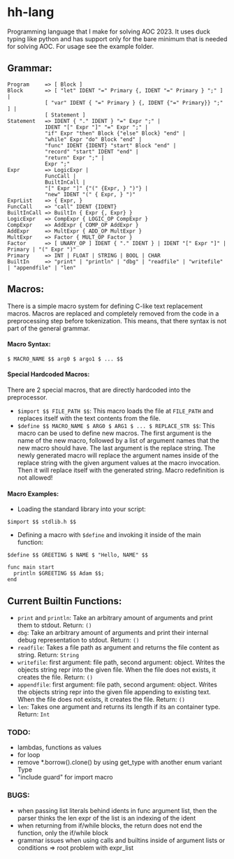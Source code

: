 # hh-lang

Programming language that I make for solving AOC 2023.
It uses duck typing like python and has support only for the bare minimum that is needed for solving AOC.
For usage see the example folder.

## Grammar:
```
Program     => [ Block ]
Block       => [ "let" IDENT "=" Primary {, IDENT "=" Primary } ";" ] |
            [ "var" IDENT { "=" Primary } {, IDENT {"=" Primary}} ";" ] |
            [ Statement ]
Statement   => IDENT { "." IDENT } "=" Expr ";" |
            IDENT "[" Expr "]" "=" Expr ";" |
            "if" Expr "then" Block {"else" Block} "end" |
            "while" Expr "do" Block "end" |
            "func" IDENT {IDENT} "start" Block "end" |
            "record" "start" IDENT "end" |
            "return" Expr ";" |
            Expr ";"
Expr        => LogicExpr |
            FuncCall |
            BuiltInCall |
            "[" Expr "]" {"(" {Expr, } ")"} |
            "new" IDENT "(" { Expr, } ")"
ExprList    => { Expr, }
FuncCall    => "call" IDENT {IDENT}
BuiltInCall => BuiltIn { Expr {, Expr} }
LogicExpr   => CompExpr { LOGIC_OP CompExpr }
CompExpr    => AddExpr { COMP_OP AddExpr }
AddExpr     => MultExpr { ADD_OP MultExpr }
MultExpr    => Factor { MULT_OP Factor }
Factor      => [ UNARY_OP ] IDENT { "." IDENT } | IDENT "[" Expr "]" | Primary | "(" Expr ")"
Primary     => INT | FLOAT | STRING | BOOL | CHAR
BuiltIn     => "print" | "println" | "dbg" | "readfile" | "writefile" | "appendfile" | "len"
```

## Macros:
There is a simple macro system for defining C-like text replacement macros.
Macros are replaced and completely removed from the code in a preprocessing step before tokenization.
This means, that there syntax is not part of the general grammar.

#### Macro Syntax:
`$ MACRO_NAME $$ arg0 $ argo1 $ ... $$`

#### Special Hardcoded Macros:
There are 2 special macros, that are directly hardcoded into the preprocessor.
  - `$import $$ FILE_PATH $$`: This macro loads the file at `FILE_PATH` and replaces itself with the text contents from the file.
  - `$define $$ MACRO_NAME $ ARG0 $ ARG1 $ ... $ REPLACE_STR $$`: This macro can be used to define new macros. The first argument is the name of the new macro, followed by a list of argument names that the new macro should have. The last argument is the replace string. The newly generated macro will replace the argument names inside of the replace string with the given argument values at the macro invocation. Then it will replace itself with the generated string. Macro redefinition is not allowed!

#### Macro Examples:
  - Loading the standard library into your script:
  ```hll
  $import $$ stdlib.h $$
  ```
  - Defining a macro with `$define` and invoking it inside of the main function:
  ```
  $define $$ GREETING $ NAME $ "Hello, NAME" $$  
  
  func main start
    println $GREETING $$ Adam $$;
  end
  ```

## Current Builtin Functions:
  - `print` and `println`: Take an arbitrary amount of arguments and print them to stdout. Return: `()`
  - `dbg`: Take an arbitrary amount of arguments and print their internal debug representation to stdout. Return: `()` 
  - `readfile`: Takes a file path as argument and returns the file content as string. Return: `String`
  - `writefile`: first argument: file path, second argument: object. Writes the objects string repr into the given file. When the file does not exists, it creates the file. Return: `()`
  - `appendfile`: first argument: file path, second argument: object. Writes the objects string repr into the given file appending to existing text. When the file does not exists, it creates the file. Return: `()`
  - `len`: Takes one argument and returns its length if its an container type. Return: `Int`

### TODO:
  - lambdas, functions as values
  - for loop
  - remove *.borrow().clone() by using get_type with another enum variant Type
  - "include guard" for import macro

### BUGS:
  - when passing list literals behind idents in func argument list, then the parser thinks the len expr of the list is an indexing of the ident
  - when returning from if/while blocks, the return does not end the function, only the if/while block
  - grammar issues when using calls and builtins inside of argument lists or conditions => root problem with expr_list
